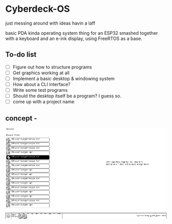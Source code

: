 # Cyberdeck-OS
just messing around with ideas
havin a laff

basic PDA kinda operating system thing for an ESP32 smashed together with a keyboard and an e-ink display, using FreeRTOS as a base.


## To-do list
- [ ] Figure out how to structure programs
- [ ] Get graphics working at all
- [ ] Implement a basic desktop & windowing system
- [ ] How about a CLI interface?
- [ ] Write some test programs
- [ ] Should the desktop itself be a program? I guess so.
- [ ] come up with a project name

## concept - 

![Mockup1](/assets/mockup.png)
